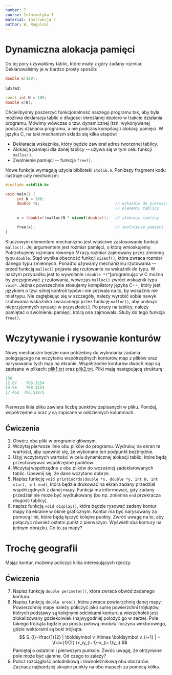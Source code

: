 ```yaml
---
number: 7
course: Informatyka I
material: Instrukcja 7
author: W. Regulski
---
```


# Dynamiczna alokacja pamięci
Do tej pory używaliśmy tablic, które miały z góry zadany rozmiar.
Deklarowaliśmy je w bardzo prosty sposób:
```c++
double x[100];
```
lub też:
```c++
const int N = 100;
double x[N];
```

Chcielibyśmy poszerzyć funkcjonalność naszego programu tak, aby była możliwa deklaracja tablic o długości określanej dopiero w trakcie działania programu.
Mówimy wówczas o tzw. dynamicznej (tzn. wykonywanej podczas działania programu, a nie podczas kompilacji) alokacji pamięci.
W języku C, na taki mechanizm składa się kilka etapów:

- Deklaracja wskaźnika, który będzie zawierał adres tworzonej tablicy.
- Alokacja pamięci dla danej tablicy -- używa się w tym celu funkcji `malloc()`.
- Zwolnienie pamięci -- funkcja `free()`.

Nowe funkcje wymagają użycia biblioteki `stdlib.h`.
Poniższy fragment kodu ilustruje cały mechanizm:
```c++
#include <stdlib.h>

void main() {
     int N = 100;
     double *x;                                 // wskaznik do pierwszego
                                                // elementu tablicy
                                                
     x = (double*)malloc(N * sizeof(double));   // alokacja tablicy

     free(x);                                   // zwolnienie pamieci
}
```

Kluczowym elementem mechanizmu jest właściwe zastosowanie funkcji `malloc()`.
Jej argumentem jest rozmiar pamięci, o którą wnioskujemy.
Potrzebujemy rozmiaru równego $N$ razy rozmiar zajmowany przez zmienną typu `double`.
Stąd wynika obecność funkcji `sizeof()`, która zwraca rozmiar danego typu zmiennych.
Ponadto używamy mechanizmu rzutowania -- przed funkcją `malloc()` pojawia się rzutowanie na wskaźnik do typu.
W naszym przypadku jest to wywołanie `(double *)`^[programując w C można by zrezygnować z rzutowania, wówczas `malloc()` zwróci wskaźnik typu `void*`. Jednak powszechnie stosujemy kompilatory języka C++, który jest językiem o tzw. silnej kontroli typów i nie zezwala na to, by wskaźnik nie miał typu. Nie zagłębiając się w szczegóły, należy wyrobić sobie nawyk rzutowania wskaźnika zwracanego przez funkcję `malloc()`, aby uniknąć nieprzyjemnych sytuacji w przyszłości.].
Po pracy na tablicy, należy pamiętać o zwolnieniu pamięci, którą ona zajmowała.
Służy do tego funkcja `free()`.

# Wczytywanie i rysowanie konturów
Nowy mechanizm będzie nam potrzebny do wykonania zadania polegającego na wczytaniu współrzędnych konturów map z plików oraz narysowaniu tych map na ekranie.
Współrzędne konturów dwóch map są zapisane w plikach: [plik1.txt](data/info1/plik1.txt) oraz [plik2.txt](data/info1/plik2.txt).
Pliki mają następującą strukturę:
```c++
156
12.67	 768.3254
14.98	 768.3254
17.462	766.51075
...
```
Pierwsza linia pliku zawiera liczbę punktów zapisanych w pliku.
Poniżej, współrzędne $x$ oraz $y$ są zapisane w oddzielnych kolumnach.

## Ćwiczenia
1. Otwórz oba pliki w programie głównym.
2. Wczytaj pierwsze linie obu plików do programu.
Wydrukuj na ekran te wartości, aby upewnić się, że wykonano ten podpunkt bezbłędnie.
3. Użyj wczytanych wartości w celu dynamicznej alokacji tablic, które będą przechowywać współrzędne punktów.
4. Wczytaj współrzędne z obu plików do wcześniej zadeklarowanych tablic.
Upewnij się, że dane wczytano dobrze.
5. Napisz funkcję `void printCoords(double *x, double *y, int N, int start, int end)`, która będzie drukować na ekran zadany przedział współrzędnych z danej mapy.
Funkcja ma informować, gdy zadany przedział nie może być wydrukowany (bo np. zmienna `end` przekracza długość tablicy).
6. napisz funkcję `void display()`, która będzie rysować zadany kontur mapy na ekranie w oknie graficznym.
Kontur ma być narysowany za pomocą linii, które będą łączyć kolejne punkty.
Zwróć uwagę na to, aby połączyć również ostatni punkt z pierwszym.
Wyświetl oba kontury na jednym obrazku.
Co to za mapy?

# Trochę geografii
Mając kontur, możemy policzyć kilka interesujących rzeczy:

## Ćwiczenia
7. Napisz funkcję `double perimeter()`, która zwraca obwód zadanego konturu.
8. Napisz funkcję `double area()`, która zwraca powierzchnię danej mapy.
Powierzchnię mapy należy policzyć jako sumę powierzchni trójkątów, których podstawy są kolejnymi odcinkami konturu a wierzchołek jest zlokalizowany gdziekolwiek (najwygodniej położyć go w zerze).
Pole takiego trójkąta będzie po prostu połową modułu iloczynu wektorowego, gdzie wektorami są boki trójkąta:
$$
S_{i}=\frac{1}{2} | \boldsymbol v_i\times \boldsymbol v_{i+1} | = \frac{1}{2} (x_iy_{i+1}-x_{i+1}y_i)
$$
Pamiętaj o ostatnim i pierwszym punkcie.
Zwróć uwagę, że otrzymane pole może być ujemne.
Od czego to zależy?
9. Policz rozciągłość południkową i równoleżnikową obu obszarów.
Zaznacz najbardziej skrajne punkty na obu mapach za pomocą kółka.

